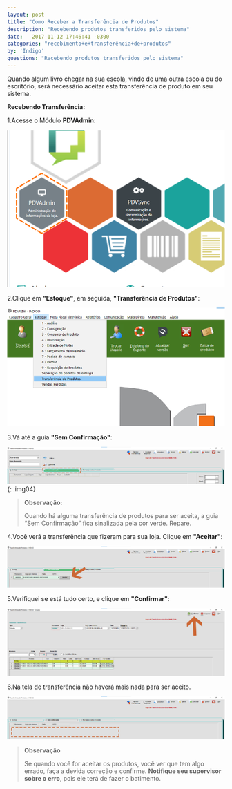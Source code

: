 ```yaml
---
layout: post
title: "Como Receber a Transferência de Produtos"
description: "Recebendo produtos transferidos pelo sistema"
date:   2017-11-12 17:46:41 -0300
categories: "recebimento+e+transferência+de+produtos"
by: 'Indigo'
questions: "Recebendo produtos transferidos pelo sistema"
---
```


Quando algum livro chegar na sua escola, vindo de uma outra escola ou do escritório, será necessário aceitar esta transferência de produto em seu sistema.

**Recebendo Transferência:**

1.Acesse o Módulo **PDVAdmin**:

![](../../assets/img/romaneiodeprodutos/-02/01.png)

2.Clique em **"Estoque"**, em seguida, **"Transferência de Produtos"**:

![](../../assets/img/romaneiodeprodutos/-02/02.png)

3.Vá até a guia **"Sem Confirmação"**:

![](../../assets/img/romaneiodeprodutos/-02/03.png)
{: .img04}
>
>**Observação:**
>
>Quando há alguma transferência de produtos para ser aceita, a guia “Sem Confirmação” fica sinalizada pela cor verde. Repare.

4.Você verá a transferência que fizeram para sua loja. Clique em **"Aceitar"**:

![](../../assets/img/romaneiodeprodutos/-02/04.png)

5.Verifiquei se está tudo certo, e clique em **"Confirmar"**:

![](../../assets/img/romaneiodeprodutos/-02/05.png)

6.Na tela de transferência não haverá mais nada para ser aceito.

![](../../assets/img/romaneiodeprodutos/-02/06.png)

>
>**Observação**
>
>Se quando você for aceitar os produtos, você ver que tem algo errado, faça a devida correção e confirme. **Notifique seu supervisor sobre o erro**, pois ele terá de fazer o batimento.
